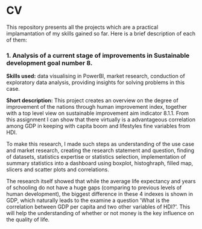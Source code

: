 # CV
This repository presents all the projects which are a practical implamantation of my skills gained so far. Here is a brief description of each of them:

### 1. Analysis of a current stage of improvements in Sustainable development goal number 8.

__Skills used:__ data visualising in PowerBI, market research, conduction of exploratory data analysis, providing insights for solving problems in this case.

__Short description:__ This project creates an overview on the degree of improvement of the nations through human improvement index, together with a top level view on sustainable improvement aim indicator 8.1.1. From this assignment I can show that there virtually is a advantageous correlation among GDP in keeping with capita boom and lifestyles fine variables from HDI.

To make this research, I made such steps as understanding of the use case and market research, creating the research statement and question, finding of datasets, statistics expertise or statistics selection, implementation of summary statistics into a dashboard using boxplot, histoghraph, filled map, slicers and scatter plots and correlations.

The research itself showed that while the average life expectancy and years of schooling do not have a huge gaps (comparing to previous levels of human development), the biggest difference in these 4 indexes is shown in GDP, which naturally leads to the examine a question 'What is the correlation between GDP per capita and two other variables of HDI?'. This will help the understanding of whether or not money is the key influence on the quality of life. 
